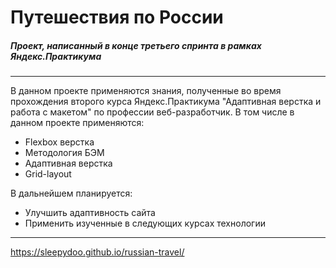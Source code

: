 # Путешествия по России
##### Проект, написанный в конце третьего спринта в рамках Яндекс.Практикума

---
В данном проекте применяются знания, полученные во время прохождения второго курса Яндекс.Практикума "Адаптивная верстка и работа с макетом" по профессии веб-разработчик. В том числе в данном проекте применяются:
* Flexbox верстка
* Методология БЭМ
* Адаптивная верстка
* Grid-layout

В дальнейшем планируется:
* Улучшить адаптивность сайта
* Применить изученные в следующих курсах технологии
---
https://sleepydoo.github.io/russian-travel/
